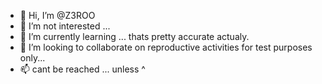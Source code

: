 - 👋 Hi, I’m @Z3ROO
- 👀 I’m not interested ...
- 🌱 I’m currently learning ... thats pretty accurate actualy.
- 💞️ I’m looking to collaborate on reproductive activities for test purposes only...
- 📫 cant be reached ... unless ^

<!---
Z3ROO/Z3ROO is a ✨ special ✨ repository because its `README.md` (this file) appears on your GitHub profile.
You can click the Preview link to take a look at your changes.
--->
